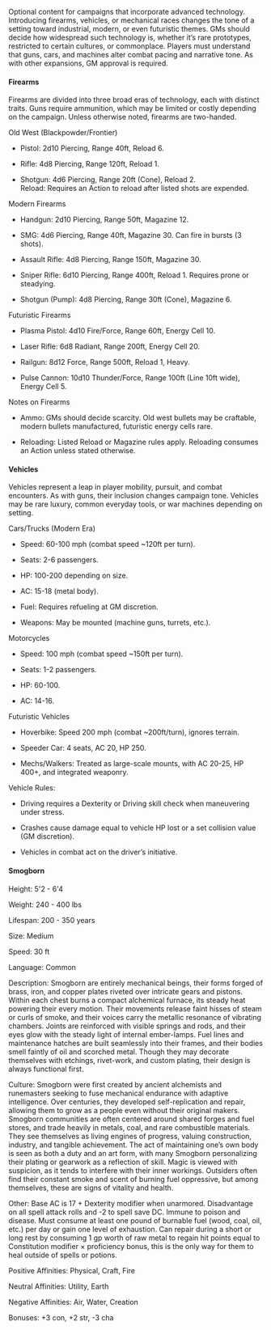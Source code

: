 Optional content for campaigns that incorporate advanced technology. Introducing firearms, vehicles, or mechanical races changes the tone of a setting toward industrial, modern, or even futuristic themes. GMs should decide how widespread such technology is, whether it’s rare prototypes, restricted to certain cultures, or commonplace. Players must understand that guns, cars, and machines alter combat pacing and narrative tone. As with other expansions, GM approval is required.

#### Firearms

Firearms are divided into three broad eras of technology, each with distinct traits. Guns require ammunition, which may be limited or costly depending on the campaign. Unless otherwise noted, firearms are two-handed.

Old West (Blackpowder/Frontier)

- Pistol: 2d10 Piercing, Range 40ft, Reload 6.
    
- Rifle: 4d8 Piercing, Range 120ft, Reload 1.
    
- Shotgun: 4d6 Piercing, Range 20ft (Cone), Reload 2.  
    Reload: Requires an Action to reload after listed shots are expended.
    

Modern Firearms

- Handgun: 2d10 Piercing, Range 50ft, Magazine 12.
    
- SMG: 4d6 Piercing, Range 40ft, Magazine 30. Can fire in bursts (3 shots).
    
- Assault Rifle: 4d8 Piercing, Range 150ft, Magazine 30.
    
- Sniper Rifle: 6d10 Piercing, Range 400ft, Reload 1. Requires prone or steadying.
    
- Shotgun (Pump): 4d8 Piercing, Range 30ft (Cone), Magazine 6.
    

Futuristic Firearms

- Plasma Pistol: 4d10 Fire/Force, Range 60ft, Energy Cell 10.
    
- Laser Rifle: 6d8 Radiant, Range 200ft, Energy Cell 20.
    
- Railgun: 8d12 Force, Range 500ft, Reload 1, Heavy.
    
- Pulse Cannon: 10d10 Thunder/Force, Range 100ft (Line 10ft wide), Energy Cell 5.
    

Notes on Firearms

- Ammo: GMs should decide scarcity. Old west bullets may be craftable, modern bullets manufactured, futuristic energy cells rare.
    
- Reloading: Listed Reload or Magazine rules apply. Reloading consumes an Action unless stated otherwise.
    

#### Vehicles

Vehicles represent a leap in player mobility, pursuit, and combat encounters. As with guns, their inclusion changes campaign tone. Vehicles may be rare luxury, common everyday tools, or war machines depending on setting.

Cars/Trucks (Modern Era)

- Speed: 60-100 mph (combat speed ~120ft per turn).
    
- Seats: 2-6 passengers.
    
- HP: 100-200 depending on size.
    
- AC: 15-18 (metal body).
    
- Fuel: Requires refueling at GM discretion.
    
- Weapons: May be mounted (machine guns, turrets, etc.).
    

Motorcycles

- Speed: 100 mph (combat speed ~150ft per turn).
    
- Seats: 1-2 passengers.
    
- HP: 60-100.
    
- AC: 14-16.
    

Futuristic Vehicles

- Hoverbike: Speed 200 mph (combat ~200ft/turn), ignores terrain.
    
- Speeder Car: 4 seats, AC 20, HP 250.
    
- Mechs/Walkers: Treated as large-scale mounts, with AC 20-25, HP 400+, and integrated weaponry.
    

Vehicle Rules:

- Driving requires a Dexterity or Driving skill check when maneuvering under stress.
    
- Crashes cause damage equal to vehicle HP lost or a set collision value (GM discretion).
    
- Vehicles in combat act on the driver’s initiative.
    

#### Smogborn

Height: 5'2 - 6'4

Weight: 240 - 400 lbs

Lifespan: 200 - 350 years

Size: Medium

Speed: 30 ft

Language: Common

Description: Smogborn are entirely mechanical beings, their forms forged of brass, iron, and copper plates riveted over intricate gears and pistons. Within each chest burns a compact alchemical furnace, its steady heat powering their every motion. Their movements release faint hisses of steam or curls of smoke, and their voices carry the metallic resonance of vibrating chambers. Joints are reinforced with visible springs and rods, and their eyes glow with the steady light of internal ember-lamps. Fuel lines and maintenance hatches are built seamlessly into their frames, and their bodies smell faintly of oil and scorched metal. Though they may decorate themselves with etchings, rivet-work, and custom plating, their design is always functional first.

Culture: Smogborn were first created by ancient alchemists and runemasters seeking to fuse mechanical endurance with adaptive intelligence. Over centuries, they developed self-replication and repair, allowing them to grow as a people even without their original makers. Smogborn communities are often centered around shared forges and fuel stores, and trade heavily in metals, coal, and rare combustible materials. They see themselves as living engines of progress, valuing construction, industry, and tangible achievement. The act of maintaining one’s own body is seen as both a duty and an art form, with many Smogborn personalizing their plating or gearwork as a reflection of skill. Magic is viewed with suspicion, as it tends to interfere with their inner workings. Outsiders often find their constant smoke and scent of burning fuel oppressive, but among themselves, these are signs of vitality and health.

Other: Base AC is 17 + Dexterity modifier when unarmored. Disadvantage on all spell attack rolls and -2 to spell save DC. Immune to poison and disease. Must consume at least one pound of burnable fuel (wood, coal, oil, etc.) per day or gain one level of exhaustion. Can repair during a short or long rest by consuming 1 gp worth of raw metal to regain hit points equal to Constitution modifier × proficiency bonus, this is the only way for them to heal outside of spells or potions.

Positive Affinities: Physical, Craft, Fire

Neutral Affinities: Utility, Earth

Negative Affinities: Air, Water, Creation

Bonuses: +3 con, +2 str, -3 cha